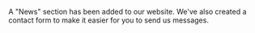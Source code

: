 A "News" section has been added to our website. We've also created a contact form to make it easier for you to send us messages.
